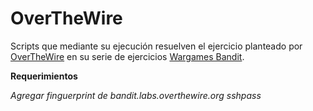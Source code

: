 # OverTheWire

Scripts que mediante su ejecución resuelven el ejercicio planteado por [OverTheWire](https://overthewire.org/) en su serie de ejercicios [Wargames Bandit](https://overthewire.org/wargames/bandit/).

**Requerimientos**

*Agregar finguerprint de bandit.labs.overthewire.org*
*sshpass*
